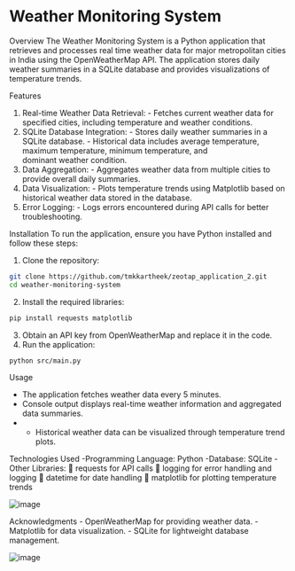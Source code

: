 # Weather Monitoring System

Overview 
The Weather Monitoring System is a Python application that retrieves and processes real
time weather data for major metropolitan cities in India using the OpenWeatherMap API. The 
application stores daily weather summaries in a SQLite database and provides visualizations 
of temperature trends. 


Features 
1. Real-time Weather Data Retrieval: - Fetches current weather data for specified cities, including temperature and weather 
conditions. 
2. SQLite Database Integration: - Stores daily weather summaries in a SQLite database. - Historical data includes average temperature, maximum temperature, minimum 
temperature, and     
dominant weather condition. 
3. Data Aggregation: - Aggregates weather data from multiple cities to provide overall daily summaries. 
4. Data Visualization: - Plots temperature trends using Matplotlib based on historical weather data stored in the 
database. 
5. Error Logging: - Logs errors encountered during API calls for better troubleshooting.


Installation 
To run the application, ensure you have Python installed and follow these steps: 
1. Clone the repository: 
```bash 
git clone https://github.com/tmkkartheek/zeotap_application_2.git 
cd weather-monitoring-system 
``` 
2. Install the required libraries: 
```bash 
pip install requests matplotlib 
``` 
3. Obtain an API key from OpenWeatherMap and replace it in the code. 
4. Run the application: 
```bash 
python src/main.py 
```


Usage 
- The application fetches weather data every 5 minutes. 
- Console output displays real-time weather information and aggregated data summaries.
- - Historical weather data can be visualized through temperature trend plots. 


Technologies Used -Programming Language: Python -Database: SQLite -Other Libraries: 
 requests for API calls 
 logging for error handling and logging 
 datetime for date handling 
 matplotlib for plotting temperature trends 

![image](https://github.com/user-attachments/assets/e15d420d-565f-42ae-b30c-1df64961ef27)


Acknowledgments - OpenWeatherMap for providing weather data. - Matplotlib for data visualization. - SQLite for lightweight database management.

![image](https://github.com/user-attachments/assets/227e2941-e40f-4428-9a84-e1a31a772e93)
